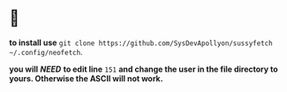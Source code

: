 # :wave:
**to install use** `git clone https://github.com/SysDevApollyon/sussyfetch ~/.config/neofetch`.

**you will** ***NEED*** **to edit line** `151` **and change the user in the file directory to yours. Otherwise the ASCII will not work.**
